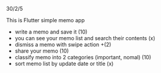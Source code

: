 30/2/5

This is Flutter simple memo app
- write a memo and save it (10)
- you can see your memo list and search their contents (x)
- dismiss a memo with swipe action +(2)
- share your memo (10)
- classify memo into 2 categories (important, nomal) (10)
- sort memo list by update date or title (x)

